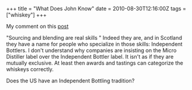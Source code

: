 +++
title = "What Does John Know"
date = 2010-08-30T12:16:00Z
tags = ["whiskey"]
+++

My comment on this [post](http://www.whatdoesjohnknow.com/2010/08/30/guest-blog-1-most-craft-whiskeys-suck)


"Sourcing and blending are real skills " Indeed they are, and in Scotland they have a name for people who specialize in those skills: Independent Bottlers. I don't understand why companies are insisting on the Micro Distiller label over the Independent Bottler label. It isn't as if they are mutually exclusive. At least then awards and tastings can categorize the whiskeys correctly.


Does the US have an Independent Bottling tradition?
